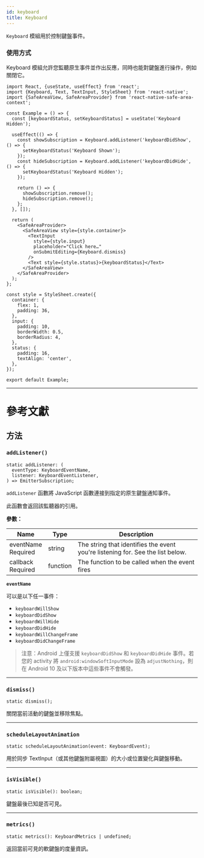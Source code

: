 ```yaml
---
id: keyboard
title: Keyboard
---
```


`Keyboard` 模組用於控制鍵盤事件。

### 使用方式

Keyboard 模組允許您監聽原生事件並作出反應，同時也能對鍵盤進行操作，例如關閉它。

```SnackPlayer name=Keyboard%20Example&supportedPlatforms=ios,android
import React, {useState, useEffect} from 'react';
import {Keyboard, Text, TextInput, StyleSheet} from 'react-native';
import {SafeAreaView, SafeAreaProvider} from 'react-native-safe-area-context';

const Example = () => {
  const [keyboardStatus, setKeyboardStatus] = useState('Keyboard Hidden');

  useEffect(() => {
    const showSubscription = Keyboard.addListener('keyboardDidShow', () => {
      setKeyboardStatus('Keyboard Shown');
    });
    const hideSubscription = Keyboard.addListener('keyboardDidHide', () => {
      setKeyboardStatus('Keyboard Hidden');
    });

    return () => {
      showSubscription.remove();
      hideSubscription.remove();
    };
  }, []);

  return (
    <SafeAreaProvider>
      <SafeAreaView style={style.container}>
        <TextInput
          style={style.input}
          placeholder="Click here…"
          onSubmitEditing={Keyboard.dismiss}
        />
        <Text style={style.status}>{keyboardStatus}</Text>
      </SafeAreaView>
    </SafeAreaProvider>
  );
};

const style = StyleSheet.create({
  container: {
    flex: 1,
    padding: 36,
  },
  input: {
    padding: 10,
    borderWidth: 0.5,
    borderRadius: 4,
  },
  status: {
    padding: 16,
    textAlign: 'center',
  },
});

export default Example;
```

---

# 參考文獻

## 方法

### `addListener()`

```tsx
static addListener: (
  eventType: KeyboardEventName,
  listener: KeyboardEventListener,
) => EmitterSubscription;
```

`addListener` 函數將 JavaScript 函數連接到指定的原生鍵盤通知事件。

此函數會返回該監聽器的引用。

**參數：**

| Name                                                                     | Type     | Description                                                                    |
| ------------------------------------------------------------------------ | -------- | ------------------------------------------------------------------------------ |
| eventName <div className="label basic two-lines required">Required</div> | string   | The string that identifies the event you're listening for. See the list below. |
| callback <div className="label basic two-lines required">Required</div>  | function | The function to be called when the event fires                                 |

**`eventName`**

可以是以下任一事件：

- `keyboardWillShow`
- `keyboardDidShow`
- `keyboardWillHide`
- `keyboardDidHide`
- `keyboardWillChangeFrame`
- `keyboardDidChangeFrame`

> 注意：Android 上僅支援 `keyboardDidShow` 和 `keyboardDidHide` 事件。若您的 activity 將 `android:windowSoftInputMode` 設為 `adjustNothing`，則在 Android 10 及以下版本中這些事件不會觸發。

---

### `dismiss()`

```tsx
static dismiss();
```

關閉當前活動的鍵盤並移除焦點。

---

### `scheduleLayoutAnimation`

```tsx
static scheduleLayoutAnimation(event: KeyboardEvent);
```

用於同步 TextInput（或其他鍵盤附屬視圖）的大小或位置變化與鍵盤移動。

---

### `isVisible()`

```tsx
static isVisible(): boolean;
```

鍵盤最後已知是否可見。

---

### `metrics()`

```tsx
static metrics(): KeyboardMetrics | undefined;
```

返回當前可見的軟鍵盤的度量資訊。